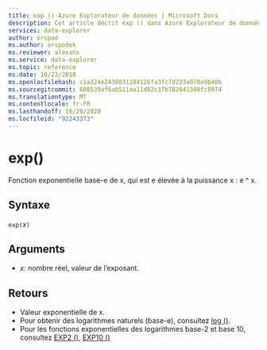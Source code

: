 ```yaml
---
title: exp ()-Azure Explorateur de données | Microsoft Docs
description: Cet article décrit exp () dans Azure Explorateur de données.
services: data-explorer
author: orspod
ms.author: orspodek
ms.reviewer: alexans
ms.service: data-explorer
ms.topic: reference
ms.date: 10/23/2018
ms.openlocfilehash: c1a324e2438031184126fa3fc7d223a070a9b40b
ms.sourcegitcommit: 608539af6ab511aa11d82c17b782641340fc8974
ms.translationtype: MT
ms.contentlocale: fr-FR
ms.lasthandoff: 10/20/2020
ms.locfileid: "92243373"
---
```

# <a name="exp"></a>exp()

Fonction exponentielle base-e de x, qui est e élevée à la puissance x : e ^ x.  

## <a name="syntax"></a>Syntaxe

`exp(`*x*`)`

## <a name="arguments"></a>Arguments

* *x*: nombre réel, valeur de l’exposant.

## <a name="returns"></a>Retours

* Valeur exponentielle de x.
* Pour obtenir des logarithmes naturels (base-e), consultez [log ()](log-function.md).
* Pour les fonctions exponentielles des logarithmes base-2 et base 10, consultez [EXP2 ()](exp2-function.md), [EXP10 ()](exp10-function.md)